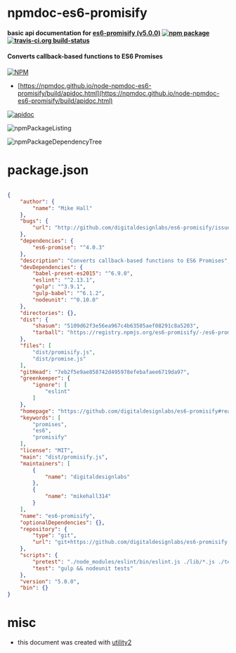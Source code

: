 # npmdoc-es6-promisify

#### basic api documentation for  [es6-promisify (v5.0.0)](https://github.com/digitaldesignlabs/es6-promisify#readme)  [![npm package](https://img.shields.io/npm/v/npmdoc-es6-promisify.svg?style=flat-square)](https://www.npmjs.org/package/npmdoc-es6-promisify) [![travis-ci.org build-status](https://api.travis-ci.org/npmdoc/node-npmdoc-es6-promisify.svg)](https://travis-ci.org/npmdoc/node-npmdoc-es6-promisify)

#### Converts callback-based functions to ES6 Promises

[![NPM](https://nodei.co/npm/es6-promisify.png?downloads=true&downloadRank=true&stars=true)](https://www.npmjs.com/package/es6-promisify)

- [https://npmdoc.github.io/node-npmdoc-es6-promisify/build/apidoc.html](https://npmdoc.github.io/node-npmdoc-es6-promisify/build/apidoc.html)

[![apidoc](https://npmdoc.github.io/node-npmdoc-es6-promisify/build/screenCapture.buildCi.browser.%252Ftmp%252Fbuild%252Fapidoc.html.png)](https://npmdoc.github.io/node-npmdoc-es6-promisify/build/apidoc.html)

![npmPackageListing](https://npmdoc.github.io/node-npmdoc-es6-promisify/build/screenCapture.npmPackageListing.svg)

![npmPackageDependencyTree](https://npmdoc.github.io/node-npmdoc-es6-promisify/build/screenCapture.npmPackageDependencyTree.svg)



# package.json

```json

{
    "author": {
        "name": "Mike Hall"
    },
    "bugs": {
        "url": "http://github.com/digitaldesignlabs/es6-promisify/issues"
    },
    "dependencies": {
        "es6-promise": "^4.0.3"
    },
    "description": "Converts callback-based functions to ES6 Promises",
    "devDependencies": {
        "babel-preset-es2015": "^6.9.0",
        "eslint": "^2.13.1",
        "gulp": "^3.9.1",
        "gulp-babel": "^6.1.2",
        "nodeunit": "^0.10.0"
    },
    "directories": {},
    "dist": {
        "shasum": "5109d62f3e56ea967c4b63505aef08291c8a5203",
        "tarball": "https://registry.npmjs.org/es6-promisify/-/es6-promisify-5.0.0.tgz"
    },
    "files": [
        "dist/promisify.js",
        "dist/promise.js"
    ],
    "gitHead": "7eb2f5e9ae858742d495978efebafaee6719da97",
    "greenkeeper": {
        "ignore": [
            "eslint"
        ]
    },
    "homepage": "https://github.com/digitaldesignlabs/es6-promisify#readme",
    "keywords": [
        "promises",
        "es6",
        "promisify"
    ],
    "license": "MIT",
    "main": "dist/promisify.js",
    "maintainers": [
        {
            "name": "digitaldesignlabs"
        },
        {
            "name": "mikehall314"
        }
    ],
    "name": "es6-promisify",
    "optionalDependencies": {},
    "repository": {
        "type": "git",
        "url": "git+https://github.com/digitaldesignlabs/es6-promisify.git"
    },
    "scripts": {
        "pretest": "./node_modules/eslint/bin/eslint.js ./lib/*.js ./tests/*.js",
        "test": "gulp && nodeunit tests"
    },
    "version": "5.0.0",
    "bin": {}
}
```



# misc
- this document was created with [utility2](https://github.com/kaizhu256/node-utility2)
